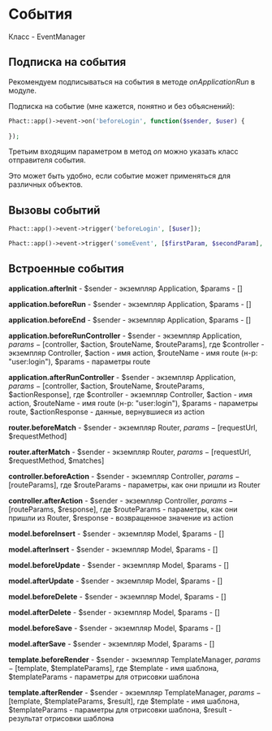 # События

Класс - EventManager

## Подписка на события

Рекомендуем подписываться на события в методе *onApplicationRun* в модуле.

Подписка на событие (мне кажется, понятно и без объяснений):

```php
Phact::app()->event->on('beforeLogin', function($sender, $user) {
    
});
```

Третьим входящим параметром в метод *on* можно указать класс отправителя события. 

Это может быть удобно, если событие может применяться для различных объектов.


## Вызовы событий

```php
Phact::app()->event->trigger('beforeLogin', [$user]);
```

```php
Phact::app()->event->trigger('someEvent', [$firstParam, $secondParam], $sender);
```

## Встроенные события

**application.afterInit** - $sender - экземпляр Application, $params - []

**application.beforeRun** - $sender - экземпляр Application, $params - []

**application.beforeEnd** - $sender - экземпляр Application, $params - []

**application.beforeRunController** - $sender - экземпляр Application, $params - [$controller, $action, $routeName, $routeParams], где $controller - экземпляр Controller, $action - имя action, $routeName - имя route (н-р: "user:login"), $params - параметры route

**application.afterRunController** - $sender - экземпляр Application, $params - [$controller, $action, $routeName, $routeParams, $actionResponse], где $controller - экземпляр Controller, $action - имя action, $routeName - имя route (н-р: "user:login"), $params - параметры route, $actionResponse - данные, вернувшиеся из action

**router.beforeMatch** - $sender - экземпляр Router, $params - [$requestUrl, $requestMethod]

**router.afterMatch** - $sender - экземпляр Router, $params - [$requestUrl, $requestMethod, $matches]

**controller.beforeAction** - $sender - экземпляр Controller, $params - [$routeParams], где $routeParams - параметры, как они пришли из Router

**controller.afterAction** - $sender - экземпляр Controller, $params - [$routeParams, $response], где $routeParams - параметры, как они пришли из Router, $response - возвращенное значение из action

**model.beforeInsert** - $sender - экземпляр Model, $params - []

**model.afterInsert** - $sender - экземпляр Model, $params - []

**model.beforeUpdate** - $sender - экземпляр Model, $params - []

**model.afterUpdate** - $sender - экземпляр Model, $params - []

**model.beforeDelete** - $sender - экземпляр Model, $params - []

**model.afterDelete** - $sender - экземпляр Model, $params - []

**model.beforeSave** - $sender - экземпляр Model, $params - []

**model.afterSave** - $sender - экземпляр Model, $params - []

**template.beforeRender** - $sender - экземпляр TemplateManager, $params - [$template, $templateParams], где $template - имя шаблона, $templateParams - параметры для отрисовки шаблона

**template.afterRender** - $sender - экземпляр TemplateManager, $params - [$template, $templateParams, $result], где $template - имя шаблона, $templateParams - параметры для отрисовки шаблона, $result - результат отрисовки шаблона